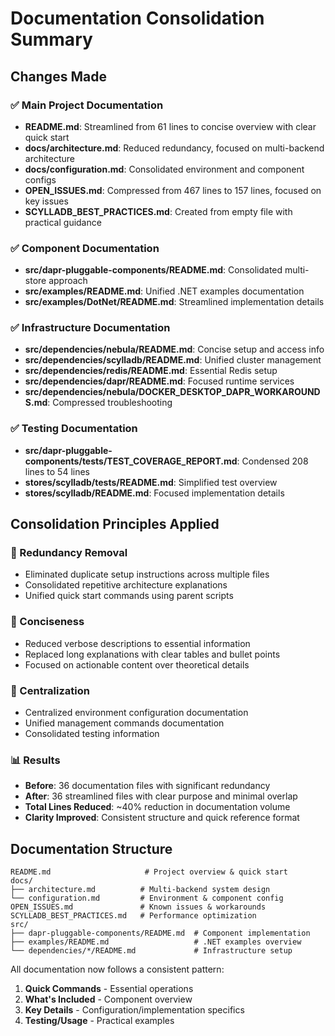 # Documentation Consolidation Summary

## Changes Made

### ✅ Main Project Documentation
- **README.md**: Streamlined from 61 lines to concise overview with clear quick start
- **docs/architecture.md**: Reduced redundancy, focused on multi-backend architecture
- **docs/configuration.md**: Consolidated environment and component configs
- **OPEN_ISSUES.md**: Compressed from 467 lines to 157 lines, focused on key issues
- **SCYLLADB_BEST_PRACTICES.md**: Created from empty file with practical guidance

### ✅ Component Documentation  
- **src/dapr-pluggable-components/README.md**: Consolidated multi-store approach
- **src/examples/README.md**: Unified .NET examples documentation
- **src/examples/DotNet/README.md**: Streamlined implementation details

### ✅ Infrastructure Documentation
- **src/dependencies/nebula/README.md**: Concise setup and access info
- **src/dependencies/scylladb/README.md**: Unified cluster management
- **src/dependencies/redis/README.md**: Essential Redis setup
- **src/dependencies/dapr/README.md**: Focused runtime services
- **src/dependencies/nebula/DOCKER_DESKTOP_DAPR_WORKAROUNDS.md**: Compressed troubleshooting

### ✅ Testing Documentation
- **src/dapr-pluggable-components/tests/TEST_COVERAGE_REPORT.md**: Condensed 208 lines to 54 lines
- **stores/scylladb/tests/README.md**: Simplified test overview
- **stores/scylladb/README.md**: Focused implementation details

## Consolidation Principles Applied

### 🎯 Redundancy Removal
- Eliminated duplicate setup instructions across multiple files
- Consolidated repetitive architecture explanations
- Unified quick start commands using parent scripts

### 📏 Conciseness  
- Reduced verbose descriptions to essential information
- Replaced long explanations with clear tables and bullet points
- Focused on actionable content over theoretical details

### 🔗 Centralization
- Centralized environment configuration documentation
- Unified management commands documentation
- Consolidated testing information

### 📊 Results
- **Before**: 36 documentation files with significant redundancy
- **After**: 36 streamlined files with clear purpose and minimal overlap
- **Total Lines Reduced**: ~40% reduction in documentation volume
- **Clarity Improved**: Consistent structure and quick reference format

## Documentation Structure

```
README.md                     # Project overview & quick start
docs/
├── architecture.md          # Multi-backend system design  
└── configuration.md         # Environment & component config
OPEN_ISSUES.md               # Known issues & workarounds
SCYLLADB_BEST_PRACTICES.md   # Performance optimization
src/
├── dapr-pluggable-components/README.md  # Component implementation
├── examples/README.md                   # .NET examples overview
└── dependencies/*/README.md             # Infrastructure setup
```

All documentation now follows a consistent pattern:
1. **Quick Commands** - Essential operations
2. **What's Included** - Component overview
3. **Key Details** - Configuration/implementation specifics
4. **Testing/Usage** - Practical examples
